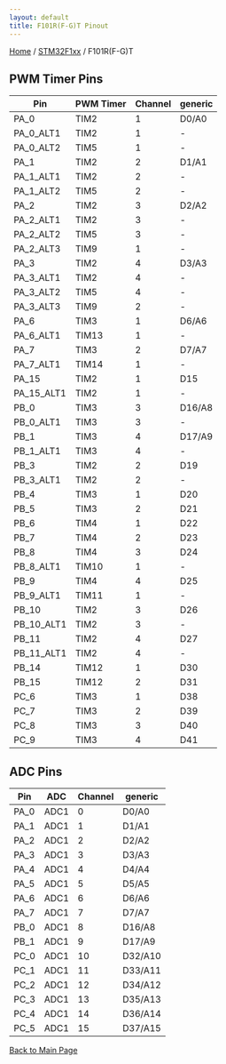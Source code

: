 ```yaml
---
layout: default
title: F101R(F-G)T Pinout
---
```


[Home](../../index.md) / [STM32F1xx](../index.md) / F101R(F-G)T

## PWM Timer Pins

| Pin | PWM Timer | Channel | generic |
| --- | --- | --- | --- |
| PA_0 | TIM2 | 1 | D0/A0 |
| PA_0_ALT1 | TIM2 | 1 | - |
| PA_0_ALT2 | TIM5 | 1 | - |
| PA_1 | TIM2 | 2 | D1/A1 |
| PA_1_ALT1 | TIM2 | 2 | - |
| PA_1_ALT2 | TIM5 | 2 | - |
| PA_2 | TIM2 | 3 | D2/A2 |
| PA_2_ALT1 | TIM2 | 3 | - |
| PA_2_ALT2 | TIM5 | 3 | - |
| PA_2_ALT3 | TIM9 | 1 | - |
| PA_3 | TIM2 | 4 | D3/A3 |
| PA_3_ALT1 | TIM2 | 4 | - |
| PA_3_ALT2 | TIM5 | 4 | - |
| PA_3_ALT3 | TIM9 | 2 | - |
| PA_6 | TIM3 | 1 | D6/A6 |
| PA_6_ALT1 | TIM13 | 1 | - |
| PA_7 | TIM3 | 2 | D7/A7 |
| PA_7_ALT1 | TIM14 | 1 | - |
| PA_15 | TIM2 | 1 | D15 |
| PA_15_ALT1 | TIM2 | 1 | - |
| PB_0 | TIM3 | 3 | D16/A8 |
| PB_0_ALT1 | TIM3 | 3 | - |
| PB_1 | TIM3 | 4 | D17/A9 |
| PB_1_ALT1 | TIM3 | 4 | - |
| PB_3 | TIM2 | 2 | D19 |
| PB_3_ALT1 | TIM2 | 2 | - |
| PB_4 | TIM3 | 1 | D20 |
| PB_5 | TIM3 | 2 | D21 |
| PB_6 | TIM4 | 1 | D22 |
| PB_7 | TIM4 | 2 | D23 |
| PB_8 | TIM4 | 3 | D24 |
| PB_8_ALT1 | TIM10 | 1 | - |
| PB_9 | TIM4 | 4 | D25 |
| PB_9_ALT1 | TIM11 | 1 | - |
| PB_10 | TIM2 | 3 | D26 |
| PB_10_ALT1 | TIM2 | 3 | - |
| PB_11 | TIM2 | 4 | D27 |
| PB_11_ALT1 | TIM2 | 4 | - |
| PB_14 | TIM12 | 1 | D30 |
| PB_15 | TIM12 | 2 | D31 |
| PC_6 | TIM3 | 1 | D38 |
| PC_7 | TIM3 | 2 | D39 |
| PC_8 | TIM3 | 3 | D40 |
| PC_9 | TIM3 | 4 | D41 |


## ADC Pins

| Pin | ADC | Channel | generic |
| --- | --- | --- | --- |
| PA_0 | ADC1 | 0 | D0/A0 |
| PA_1 | ADC1 | 1 | D1/A1 |
| PA_2 | ADC1 | 2 | D2/A2 |
| PA_3 | ADC1 | 3 | D3/A3 |
| PA_4 | ADC1 | 4 | D4/A4 |
| PA_5 | ADC1 | 5 | D5/A5 |
| PA_6 | ADC1 | 6 | D6/A6 |
| PA_7 | ADC1 | 7 | D7/A7 |
| PB_0 | ADC1 | 8 | D16/A8 |
| PB_1 | ADC1 | 9 | D17/A9 |
| PC_0 | ADC1 | 10 | D32/A10 |
| PC_1 | ADC1 | 11 | D33/A11 |
| PC_2 | ADC1 | 12 | D34/A12 |
| PC_3 | ADC1 | 13 | D35/A13 |
| PC_4 | ADC1 | 14 | D36/A14 |
| PC_5 | ADC1 | 15 | D37/A15 |


[Back to Main Page](../../index.md)